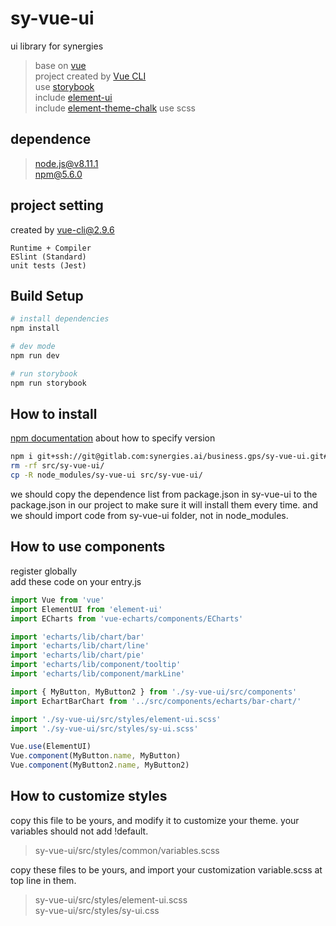# sy-vue-ui

ui library for synergies  
> base on [vue](https://github.com/vuejs/vue)  
> project created by [Vue CLI](https://github.com/vuejs/vue-cli)  
> use [storybook](https://github.com/storybooks/storybook)  
> include [element-ui](https://github.com/ElemeFE/element)  
> include [element-theme-chalk](https://github.com/ElementUI/theme-chalk)
> use scss

## dependence
> node.js@v8.11.1  
> npm@5.6.0

## project setting
created by vue-cli@2.9.6  
```
Runtime + Compiler  
ESlint (Standard)  
unit tests (Jest)  
```

## Build Setup

``` bash
# install dependencies
npm install

# dev mode
npm run dev

# run storybook
npm run storybook

```

## How to install
[npm documentation](https://docs.npmjs.com/files/package.json#urls-as-dependencies) about how to specify version

``` bash
npm i git+ssh://git@gitlab.com:synergies.ai/business.gps/sy-vue-ui.git#develop
rm -rf src/sy-vue-ui/
cp -R node_modules/sy-vue-ui src/sy-vue-ui/
```

we should copy the dependence list from package.json in sy-vue-ui to the package.json in our project to make sure it will install them every time.
and we should import code from sy-vue-ui folder, not in node_modules.

## How to use components
register globally  
add these code on your entry.js
``` javascript
import Vue from 'vue'
import ElementUI from 'element-ui'
import ECharts from 'vue-echarts/components/ECharts'

import 'echarts/lib/chart/bar'
import 'echarts/lib/chart/line'
import 'echarts/lib/chart/pie'
import 'echarts/lib/component/tooltip'
import 'echarts/lib/component/markLine'

import { MyButton, MyButton2 } from './sy-vue-ui/src/components'
import EchartBarChart from '../src/components/echarts/bar-chart/'

import './sy-vue-ui/src/styles/element-ui.scss'
import './sy-vue-ui/src/styles/sy-ui.scss'

Vue.use(ElementUI)
Vue.component(MyButton.name, MyButton)
Vue.component(MyButton2.name, MyButton2)

```

## How to customize styles

copy this file to be yours, and modify it to customize your theme. your variables should not add !default.
> sy-vue-ui/src/styles/common/variables.scss

copy these files to be yours, and import your customization variable.scss at top line in them.

> sy-vue-ui/src/styles/element-ui.scss  
> sy-vue-ui/src/styles/sy-ui.css
